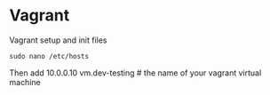 # Vagrant
Vagrant setup and init files


    sudo nano /etc/hosts

Then add
    10.0.0.10     vm.dev-testing # the name of your vagrant virtual machine
